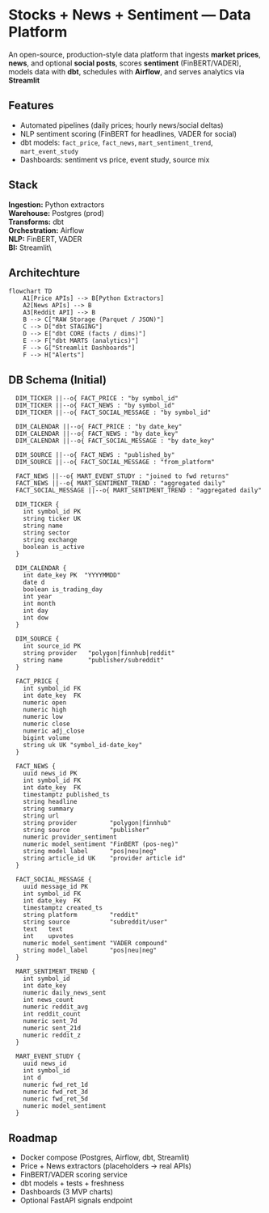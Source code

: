 # Stocks + News + Sentiment — Data Platform

An open-source, production-style data platform that ingests **market prices**, **news**, and optional **social posts**, scores **sentiment** (FinBERT/VADER), models data with **dbt**, schedules with **Airflow**, and serves analytics via **Streamlit**

## Features
- Automated pipelines (daily prices; hourly news/social deltas)
- NLP sentiment scoring (FinBERT for headlines, VADER for social)
- dbt models: `fact_price`, `fact_news`, `mart_sentiment_trend`, `mart_event_study`
- Dashboards: sentiment vs price, event study, source mix


## Stack
**Ingestion:** Python extractors \
**Warehouse:** Postgres (prod) \
**Transforms:** dbt \
**Orchestration:** Airflow \
**NLP:** FinBERT, VADER\
**BI:** Streamlit\

## Architechture

```mermaid
flowchart TD
    A1[Price APIs] --> B[Python Extractors]
    A2[News APIs] --> B
    A3[Reddit API] --> B
    B --> C["RAW Storage (Parquet / JSON)"]
    C --> D["dbt STAGING"]
    D --> E["dbt CORE (facts / dims)"]
    E --> F["dbt MARTS (analytics)"]
    F --> G["Streamlit Dashboards"]
    F --> H["Alerts"]
```

## DB Schema (Initial)
```erDiagram
  DIM_TICKER ||--o{ FACT_PRICE : "by symbol_id"
  DIM_TICKER ||--o{ FACT_NEWS : "by symbol_id"
  DIM_TICKER ||--o{ FACT_SOCIAL_MESSAGE : "by symbol_id"

  DIM_CALENDAR ||--o{ FACT_PRICE : "by date_key"
  DIM_CALENDAR ||--o{ FACT_NEWS : "by date_key"
  DIM_CALENDAR ||--o{ FACT_SOCIAL_MESSAGE : "by date_key"

  DIM_SOURCE ||--o{ FACT_NEWS : "published_by"
  DIM_SOURCE ||--o{ FACT_SOCIAL_MESSAGE : "from_platform"

  FACT_NEWS ||--o{ MART_EVENT_STUDY : "joined to fwd returns"
  FACT_NEWS ||--o{ MART_SENTIMENT_TREND : "aggregated daily"
  FACT_SOCIAL_MESSAGE ||--o{ MART_SENTIMENT_TREND : "aggregated daily"

  DIM_TICKER {
    int symbol_id PK
    string ticker UK
    string name
    string sector
    string exchange
    boolean is_active
  }

  DIM_CALENDAR {
    int date_key PK  "YYYYMMDD"
    date d
    boolean is_trading_day
    int year
    int month
    int day
    int dow
  }

  DIM_SOURCE {
    int source_id PK
    string provider   "polygon|finnhub|reddit"
    string name       "publisher/subreddit"
  }

  FACT_PRICE {
    int symbol_id FK
    int date_key  FK
    numeric open
    numeric high
    numeric low
    numeric close
    numeric adj_close
    bigint volume
    string uk UK "symbol_id-date_key"
  }

  FACT_NEWS {
    uuid news_id PK
    int symbol_id FK
    int date_key  FK
    timestamptz published_ts
    string headline
    string summary
    string url
    string provider         "polygon|finnhub"
    string source           "publisher"
    numeric provider_sentiment
    numeric model_sentiment "FinBERT (pos-neg)"
    string model_label      "pos|neu|neg"
    string article_id UK    "provider article id"
  }

  FACT_SOCIAL_MESSAGE {
    uuid message_id PK
    int symbol_id FK
    int date_key  FK
    timestamptz created_ts
    string platform         "reddit"
    string source           "subreddit/user"
    text   text
    int    upvotes
    numeric model_sentiment "VADER compound"
    string model_label      "pos|neu|neg"
  }

  MART_SENTIMENT_TREND {
    int symbol_id
    int date_key
    numeric daily_news_sent
    int news_count
    numeric reddit_avg
    int reddit_count
    numeric sent_7d
    numeric sent_21d
    numeric reddit_z
  }

  MART_EVENT_STUDY {
    uuid news_id
    int symbol_id
    int d
    numeric fwd_ret_1d
    numeric fwd_ret_3d
    numeric fwd_ret_5d
    numeric model_sentiment
  }
```


## Roadmap
- Docker compose (Postgres, Airflow, dbt, Streamlit)
- Price + News extractors (placeholders → real APIs)
- FinBERT/VADER scoring service
- dbt models + tests + freshness
- Dashboards (3 MVP charts)
- Optional FastAPI signals endpoint
